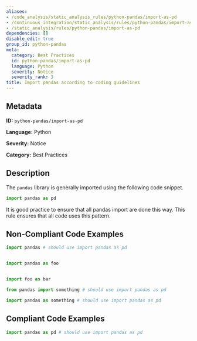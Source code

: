 ```yaml
---
aliases:
- /code_analysis/static_analysis_rules/python-pandas/import-as-pd
- /continuous_integration/static_analysis/rules/python-pandas/import-as-pd
- /static_analysis/rules/python-pandas/import-as-pd
dependencies: []
disable_edit: true
group_id: python-pandas
meta:
  category: Best Practices
  id: python-pandas/import-as-pd
  language: Python
  severity: Notice
  severity_rank: 3
title: Import pandas according to coding guidelines
---
```

<!--  SOURCED FROM https://github.com/DataDog/datadog-static-analyzer-rule-docs -->


## Metadata
**ID:** `python-pandas/import-as-pd`

**Language:** Python

**Severity:** Notice

**Category:** Best Practices

## Description
The `pandas` library is generally imported using the following code snippet.

```python
import pandas as pd
```

It is good practice to ensure that all pandas import are done this way. This rule ensures that all code uses this pattern.

## Non-Compliant Code Examples
```python
import pandas # should use import pandas as pd


import pandas as foo


import foo as bar
```

```python
from pandas import something # should use import pandas as pd

```

```python
import pandas as something # should use import pandas as pd
```

## Compliant Code Examples
```python
import pandas as pd # should use import pandas as pd
```
